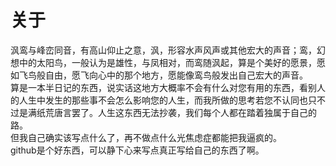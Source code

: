 # 关于
沨鸾与峰峦同音，有高山仰止之意，沨，形容水声风声或其他宏大的声音；鸾，幻想中的太阳鸟，一般认为是雄性，与凤相对，而鸾随沨起，算是个美好的愿景，愿如飞鸟般自由，愿飞向心中的那个地方，愿能像鸾鸟般发出自己宏大的声音。      
算是一本半日记的东西，说实话这地方大概率不会有什么对您有用的东西，看别人的人生中发生的那些事不会怎么影响您的人生，而我所做的思考若您不认同也只不过是满纸荒唐言罢了。人生这东西无法抄袭，我们每个人都在踏着独属于自己的路。      
但我自己确实该写点什么了，再不做点什么光焦虑症都能把我逼疯的。      
github是个好东西，可以静下心来写点真正写给自己的东西了啊。      
